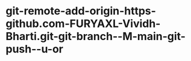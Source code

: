 # git-remote-add-origin-https-github.com-FURYAXL-Vividh-Bharti.git-git-branch--M-main-git-push--u-or